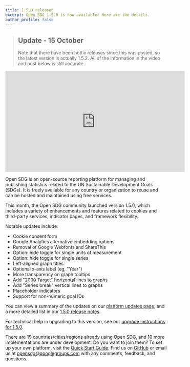 ```yaml
---
title: 1.5.0 released
excerpt: Open SDG 1.5.0 is now available! Here are the details.
author_profile: false
---
```


> ## Update - 15 October
>
> Note that there have been hotfix releases since this was posted, so the latest version is actually 1.5.2. All of the information in the video and post below is still accurate.

<p>
<iframe width="560" height="315" src="https://www.youtube.com/embed/InrCb5uaSfU" title="YouTube video player" frameborder="0" allow="accelerometer; autoplay; clipboard-write; encrypted-media; gyroscope; picture-in-picture" allowfullscreen></iframe>
</p>

Open SDG is an open-source reporting platform for managing and publishing statistics related to the UN Sustainable Development Goals (SDGs). It is freely available for any country or organization to reuse and can be hosted and maintained using free services.

This month, the Open SDG community launched version 1.5.0, which includes a variety of enhancements and features related to cookies and third-party services, indicator pages, and framework flexibility.

Notable updates include:

* Cookie consent form
* Google Analytics alternative embedding options
* Removal of Google Webfonts and ShareThis
* Option: hide toggle for single units of measurement
* Option: hide toggle for single series
* Left-aligned graph titles
* Optional x-axis label (eg, "Year")
* More transparency on graph tooltips
* Add "2030 Target" horizontal lines to graphs
* Add "Series break" vertical lines to graphs
* Placeholder indicators
* Support for non-numeric goal IDs

You can view a summary of the updates on our [platform updates page](https://open-sdg.readthedocs.io/en/latest/updates/), and a more detailed list in our [1.5.0 release notes](https://github.com/open-sdg/open-sdg/releases/tag/1.5.0).

For technical help in upgrading to this version, see our [upgrade instructions for 1.5.0](https://open-sdg.readthedocs.io/en/latest/upgrades/upgrading-1-5-0/).

There are 19 countries/cities/regions already using Open SDG, and 10 more implementations are under development. Do you want to join them? To set up your own platform, visit the [Quick Start Guide](https://open-sdg.readthedocs.io/en/latest/quick-start/). Find us on [GitHub](https://github.com/open-sdg/open-sdg) or email us at opensdg@googlegroups.com with any comments, feedback, and questions.
